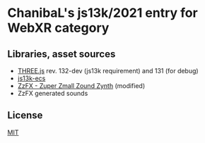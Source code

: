 ChanibaL's js13k/2021 entry for WebXR category
==============================================



Libraries, asset sources
------------------------

- [THREE.js](https://threejs.org/) rev. 132-dev (js13k requirement) and 131 (for debug)
- [js13k-ecs](https://github.com/kutuluk/js13k-ecs)
- [ZzFX - Zuper Zmall Zound Zynth](https://github.com/KilledByAPixel/ZzFX) (modified)
- ZzFX generated sounds


License
-------

[MIT](LICENSE.md)

